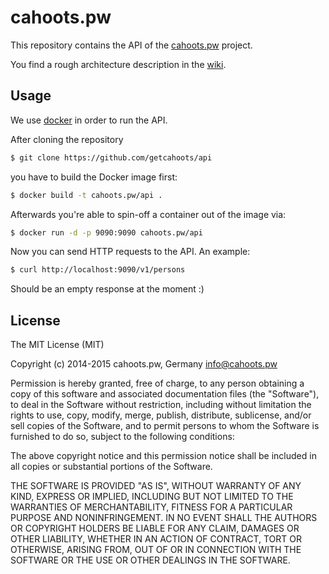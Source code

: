 # cahoots.pw

This repository contains the API of the [cahoots.pw](http://cahoots.pw) project.

You find a rough architecture description in the [wiki](https://github.com/cahoots-extension/api/wiki).

## Usage

We use [docker](https://docker.io) in order to run the API.

After cloning the repository

```sh
$ git clone https://github.com/getcahoots/api
```

you have to build the Docker image first:

```sh
$ docker build -t cahoots.pw/api .
```

Afterwards you're able to spin-off a container out of the image via:

```sh
$ docker run -d -p 9090:9090 cahoots.pw/api
```

Now you can send HTTP requests to the API. An example:

```sh
$ curl http://localhost:9090/v1/persons
```

Should be an empty response at the moment :)


## License

The MIT License (MIT)

Copyright (c) 2014-2015 cahoots.pw, Germany <info@cahoots.pw>

Permission is hereby granted, free of charge, to any person obtaining a copy
of this software and associated documentation files (the "Software"), to deal
in the Software without restriction, including without limitation the rights
to use, copy, modify, merge, publish, distribute, sublicense, and/or sell
copies of the Software, and to permit persons to whom the Software is
furnished to do so, subject to the following conditions:

The above copyright notice and this permission notice shall be included in
all copies or substantial portions of the Software.

THE SOFTWARE IS PROVIDED "AS IS", WITHOUT WARRANTY OF ANY KIND, EXPRESS OR
IMPLIED, INCLUDING BUT NOT LIMITED TO THE WARRANTIES OF MERCHANTABILITY,
FITNESS FOR A PARTICULAR PURPOSE AND NONINFRINGEMENT. IN NO EVENT SHALL THE
AUTHORS OR COPYRIGHT HOLDERS BE LIABLE FOR ANY CLAIM, DAMAGES OR OTHER
LIABILITY, WHETHER IN AN ACTION OF CONTRACT, TORT OR OTHERWISE, ARISING FROM,
OUT OF OR IN CONNECTION WITH THE SOFTWARE OR THE USE OR OTHER DEALINGS IN
THE SOFTWARE.
